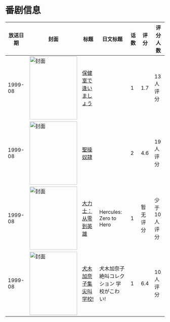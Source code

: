 # 番剧信息

|放送日期|封面|标题|日文标题|话数|评分|评分人数|
|---|---|---|---|---|---|---|
|1999-08|<img src="/img/no_icon_subject.png" alt="封面" style="width:150px;height:200px;object-fit:cover;">|[保健室で逢いましょう](https://bangumi.tv/subject/165963)||1|1.7|13人评分|
|1999-08|<img src="/img/no_icon_subject.png" alt="封面" style="width:150px;height:200px;object-fit:cover;">|[聖操奴隷](https://bangumi.tv/subject/110496)||2|4.6|19人评分|
|1999-08|<img src="//lain.bgm.tv/pic/cover/c/32/68/112508_Z7ZzZ.jpg" alt="封面" style="width:150px;height:200px;object-fit:cover;">|[大力士：从零到英雄](https://bangumi.tv/subject/112508)|Hercules: Zero to Hero|1|暂无评分|少于10人评分|
|1999-08|<img src="//lain.bgm.tv/pic/cover/c/17/f9/88635_A9Qf8.jpg" alt="封面" style="width:150px;height:200px;object-fit:cover;">|[犬木加奈子集 尖叫学校!](https://bangumi.tv/subject/88635)|犬木加奈子絶叫コレクション 学校がこわい!|1|6.4|10人评分|
